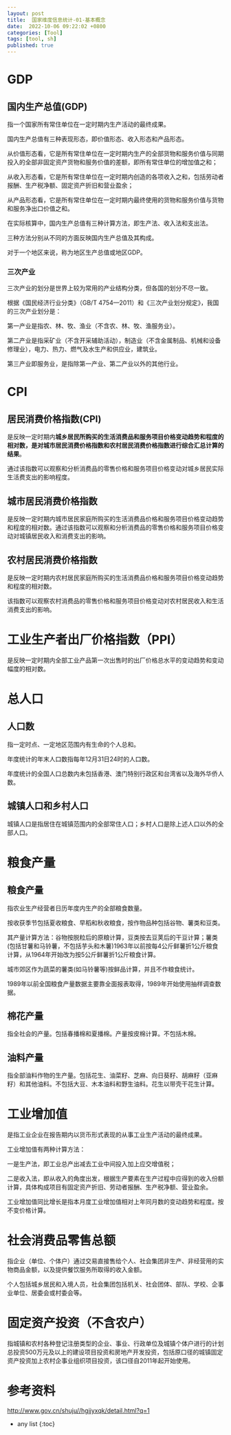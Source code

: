 ```yaml
---
layout: post
title:  国家维度信息统计-01-基本概念
date:  2022-10-06 09:22:02 +0800
categories: [Tool]
tags: [tool, sh]
published: true
---
```


# GDP

## 国内生产总值(GDP)

指一个国家所有常住单位在一定时期内生产活动的最终成果。

国内生产总值有三种表现形态，即价值形态、收入形态和产品形态。

从价值形态看，它是所有常住单位在一定时期内生产的全部货物和服务价值与同期投入的全部非固定资产货物和服务价值的差额，即所有常住单位的增加值之和；

从收入形态看，它是所有常住单位在一定时期内创造的各项收入之和，包括劳动者报酬、生产税净额、固定资产折旧和营业盈余；

从产品形态看，它是所有常住单位在一定时期内最终使用的货物和服务价值与货物和服务净出口价值之和。

在实际核算中，国内生产总值有三种计算方法，即生产法、收入法和支出法。

三种方法分别从不同的方面反映国内生产总值及其构成。

对于一个地区来说，称为地区生产总值或地区GDP。

### 三次产业

三次产业的划分是世界上较为常用的产业结构分类，但各国的划分不尽一致。

根据《国民经济行业分类》（GB/T 4754—2011）和《三次产业划分规定》，我国的三次产业划分是：

第一产业是指农、林、牧、渔业（不含农、林、牧、渔服务业）。

第二产业是指采矿业（不含开采辅助活动），制造业（不含金属制品、机械和设备修理业），电力、热力、燃气及水生产和供应业，建筑业。

第三产业即服务业，是指除第一产业、第二产业以外的其他行业。

# CPI

## 居民消费价格指数(CPI)

是反映一定时期内**城乡居民所购买的生活消费品和服务项目价格变动趋势和程度的相对数，是对城市居民消费价格指数和农村居民消费价格指数进行综合汇总计算的结果**。

通过该指数可以观察和分析消费品的零售价格和服务项目价格变动对城乡居民实际生活费支出的影响程度。

## 城市居民消费价格指数

是反映一定时期内城市居民家庭所购买的生活消费品价格和服务项目价格变动趋势和程度的相对数。通过该指数可以观察和分析消费品的零售价格和服务项目价格变动对城镇居民收入和消费支出的影响。

## 农村居民消费价格指数

是反映一定时期内农村居民家庭所购买的生活消费品价格和服务项目价格变动趋势和程度的相对数。

该指数可以观察农村消费品的零售价格和服务项目价格变动对农村居民收入和生活消费支出的影响。


# 工业生产者出厂价格指数（PPI）

是反映一定时期内全部工业产品第一次出售时的出厂价格总水平的变动趋势和变动幅度的相对数。

# 总人口

## 人口数

指一定时点、一定地区范围内有生命的个人总和。

年度统计的年末人口数指每年12月31日24时的人口数。

年度统计的全国人口总数内未包括香港、澳门特别行政区和台湾省以及海外华侨人数。

## 城镇人口和乡村人口

城镇人口是指居住在城镇范围内的全部常住人口；乡村人口是除上述人口以外的全部人口。

# 粮食产量

## 粮食产量

指农业生产经营者日历年度内生产的全部粮食数量。

按收获季节包括夏收粮食、早稻和秋收粮食，按作物品种包括谷物、薯类和豆类。

其产量计算方法：谷物按脱粒后的原粮计算，豆类按去豆荚后的干豆计算；薯类(包括甘薯和马铃薯，不包括芋头和木薯)1963年以前按每4公斤鲜薯折1公斤粮食计算，从1964年开始改为按5公斤鲜薯折1公斤粮食计算。

城市郊区作为蔬菜的薯类(如马铃薯等)按鲜品计算，并且不作粮食统计。

1989年以前全国粮食产量数据主要靠全面报表取得，1989年开始使用抽样调查数据。

## 棉花产量

指全社会的产量。包括春播棉和夏播棉。产量按皮棉计算。不包括木棉。

## 油料产量

指全部油料作物的生产量。包括花生、油菜籽、芝麻、向日葵籽、胡麻籽（亚麻籽）和其他油料。不包括大豆、木本油料和野生油料。花生以带壳干花生计算。 

# 工业增加值

是指工业企业在报告期内以货币形式表现的从事工业生产活动的最终成果。

工业增加值有两种计算方法：

一是生产法，即工业总产出减去工业中间投入加上应交增值税；

二是收入法，即从收入的角度出发，根据生产要素在生产过程中应得到的收入份额计算，具体构成项目有固定资产折旧、劳动者报酬、生产税净额、营业盈余。

工业增加值同比增长是指本月度工业增加值相对上年同月数的变动趋势和程度。按不变价格计算。 

# 社会消费品零售总额

指企业（单位、个体户）通过交易直接售给个人、社会集团非生产、非经营用的实物商品金额，以及提供餐饮服务所取得的收入金额。

个人包括城乡居民和入境人员，社会集团包括机关、社会团体、部队、学校、企事业单位、居委会或村委会等。

# 固定资产投资（不含农户）

指城镇和农村各种登记注册类型的企业、事业、行政单位及城镇个体户进行的计划总投资500万元及以上的建设项目投资和房地产开发投资，包括原口径的城镇固定资产投资加上农村企事业组织项目投资，该口径自2011年起开始使用。 


# 参考资料

http://www.gov.cn/shuju//hgjjyxqk/detail.html?q=1

* any list
{:toc}
